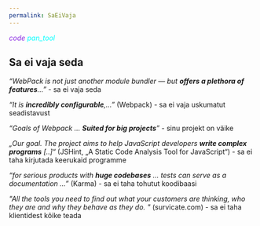 ```yaml
---
permalink: SaEiVaja
---
```


<i class="material-icons ikoon" style='color:BlueViolet;'>code</i> 
<i class="material-icons ikoon" style='color:aqua;'>pan_tool</i>

## Sa ei vaja seda

_“WebPack is not just another module bundler — but_ ***offers a plethora of features***_...”_ - sa ei vaja seda

_“It is ***incredibly configurable***,...”_ (Webpack) - sa ei vaja uskumatut seadistavust

_“Goals of Webpack ... ***Suited for big projects***”_ - sinu projekt on väike

_„Our goal. The project aims to help JavaScript developers ***write complex programs*** [..]“_ (JSHint, „A Static Code Analysis Tool for JavaScript“) - sa ei taha kirjutada keerukaid programme

_“for serious products with ***huge codebases*** ... tests can serve as a documentation ...”_ (Karma) - sa ei taha tohutut koodibaasi

_"All the tools you need to find out what your customers are thinking, who they are and why they behave as they do. "_ (survicate.com) - sa ei taha klientidest kõike teada
